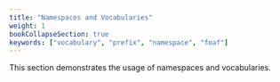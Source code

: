 ```yaml
---
title: "Namespaces and Vocabularies"
weight: 1
bookCollapseSection: true
keywords: ["vocabulary", "prefix", "namespace", "foaf"]
---
```

This section demonstrates the usage of namespaces and vocabularies.

